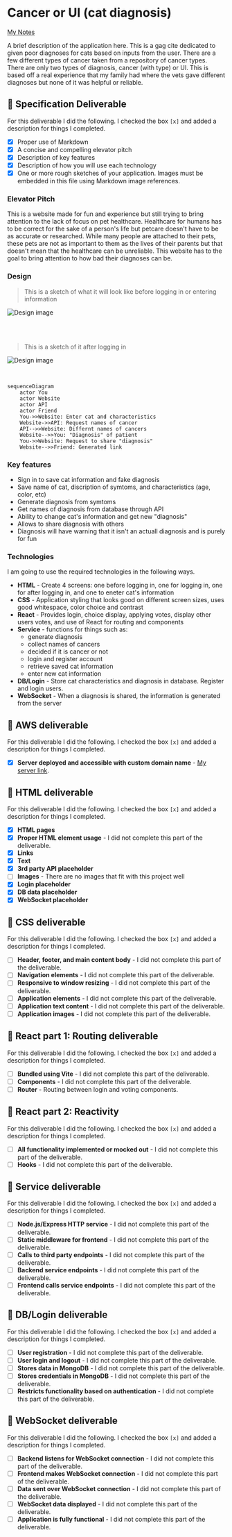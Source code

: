 # Cancer or UI (cat diagnosis)

[My Notes](notes.md)

A brief description of the application here. This is a gag cite dedicated to given poor diagnoses for cats based on inputs from the user. There are a few different types of cancer taken from a repository of cancer types. There are only two types of diagnosis, cancer (with type) or UI. This is based off a real experience that my family had where the vets gave different diagnoses but none of it was helpful or reliable.


## 🚀 Specification Deliverable



For this deliverable I did the following. I checked the box `[x]` and added a description for things I completed.

- [x] Proper use of Markdown
- [x] A concise and compelling elevator pitch
- [x] Description of key features
- [x] Description of how you will use each technology
- [x] One or more rough sketches of your application. Images must be embedded in this file using Markdown image references.

### Elevator Pitch

This is a website made for fun and experience but still trying to bring attention to the lack of focus on pet healthcare. Healthcare for humans has to be correct for the sake of a person's life but petcare doesn't have to be as accurate or researched. While many people are attached to their pets, these pets are not as important to them as the lives of their parents but that doesn't mean that the healthcare can be unreliable. This website has to the goal to bring attention to how bad their diagnoses can be.

### Design

> This is a sketch of what it will look like before logging in or entering information

![Design image](BeforeLogIn.jpg)

<br/><br/>
> This is a sketch of it after logging in
  
![Design image](AfterLogIn.jpg)


<br/>

```mermaid
sequenceDiagram
    actor You
    actor Website
    actor API
    actor Friend
    You->>Website: Enter cat and characteristics
    Website->>API: Request names of cancer
    API-->>Website: Differnt names of cancers
    Website-->>You: "Diagnosis" of patient
    You->>Website: Request to share "diagnosis"
    Website-->>Friend: Generated link
```

### Key features

- Sign in to save cat information and fake diagnosis
- Save name of cat, discription of symtoms, and characteristics (age, color, etc)
- Generate diagnosis from symtoms
- Get names of diagnosis from database through API
- Ability to change cat's information and get new "diagnosis"
- Allows to share diagnosis with others
- Diagnosis will have warning that it isn't an actuall diagnosis and is purely for fun

### Technologies

I am going to use the required technologies in the following ways.

- **HTML** - Create 4 screens: one before logging in, one for logging in, one for after logging in, and one to eneter cat's information
- **CSS** - Application styling that looks good on different screen sizes, uses good whitespace, color choice and contrast
- **React** - Provides login, choice display, applying votes, display other users votes, and use of React for routing and components
- **Service** - functions for things such as:
    - generate diagnosis
    - collect names of cancers
    - decided if it is cancer or not
    - login and register account
    - retrieve saved cat information
    - enter new cat information
- **DB/Login** - Store cat characteristics and diagnosis in database. Register and login users.
- **WebSocket** - When a diagnosis is shared, the information is generated from the server


## 🚀 AWS deliverable

For this deliverable I did the following. I checked the box `[x]` and added a description for things I completed.

- [x] **Server deployed and accessible with custom domain name** - [My server link](https://seanathncs260.click).

## 🚀 HTML deliverable

For this deliverable I did the following. I checked the box `[x]` and added a description for things I completed.

- [x] **HTML pages**
- [x] **Proper HTML element usage** - I did not complete this part of the deliverable.
- [x] **Links**
- [x] **Text**
- [x] **3rd party API placeholder**
- [ ] **Images** - There are no images that fit with this project well
- [x] **Login placeholder**
- [x] **DB data placeholder**
- [x] **WebSocket placeholder**

## 🚀 CSS deliverable

For this deliverable I did the following. I checked the box `[x]` and added a description for things I completed.

- [ ] **Header, footer, and main content body** - I did not complete this part of the deliverable.
- [ ] **Navigation elements** - I did not complete this part of the deliverable.
- [ ] **Responsive to window resizing** - I did not complete this part of the deliverable.
- [ ] **Application elements** - I did not complete this part of the deliverable.
- [ ] **Application text content** - I did not complete this part of the deliverable.
- [ ] **Application images** - I did not complete this part of the deliverable.

## 🚀 React part 1: Routing deliverable

For this deliverable I did the following. I checked the box `[x]` and added a description for things I completed.

- [ ] **Bundled using Vite** - I did not complete this part of the deliverable.
- [ ] **Components** - I did not complete this part of the deliverable.
- [ ] **Router** - Routing between login and voting components.

## 🚀 React part 2: Reactivity

For this deliverable I did the following. I checked the box `[x]` and added a description for things I completed.

- [ ] **All functionality implemented or mocked out** - I did not complete this part of the deliverable.
- [ ] **Hooks** - I did not complete this part of the deliverable.

## 🚀 Service deliverable

For this deliverable I did the following. I checked the box `[x]` and added a description for things I completed.

- [ ] **Node.js/Express HTTP service** - I did not complete this part of the deliverable.
- [ ] **Static middleware for frontend** - I did not complete this part of the deliverable.
- [ ] **Calls to third party endpoints** - I did not complete this part of the deliverable.
- [ ] **Backend service endpoints** - I did not complete this part of the deliverable.
- [ ] **Frontend calls service endpoints** - I did not complete this part of the deliverable.

## 🚀 DB/Login deliverable

For this deliverable I did the following. I checked the box `[x]` and added a description for things I completed.

- [ ] **User registration** - I did not complete this part of the deliverable.
- [ ] **User login and logout** - I did not complete this part of the deliverable.
- [ ] **Stores data in MongoDB** - I did not complete this part of the deliverable.
- [ ] **Stores credentials in MongoDB** - I did not complete this part of the deliverable.
- [ ] **Restricts functionality based on authentication** - I did not complete this part of the deliverable.

## 🚀 WebSocket deliverable

For this deliverable I did the following. I checked the box `[x]` and added a description for things I completed.

- [ ] **Backend listens for WebSocket connection** - I did not complete this part of the deliverable.
- [ ] **Frontend makes WebSocket connection** - I did not complete this part of the deliverable.
- [ ] **Data sent over WebSocket connection** - I did not complete this part of the deliverable.
- [ ] **WebSocket data displayed** - I did not complete this part of the deliverable.
- [ ] **Application is fully functional** - I did not complete this part of the deliverable.
